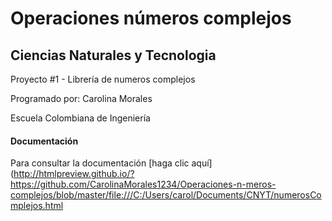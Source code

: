 # Operaciones números complejos

## Ciencias Naturales y Tecnologia

Proyecto #1 - Librería de numeros complejos

Programado por: Carolina Morales

Escuela Colombiana de Ingeniería

#### Documentación
Para consultar la documentación [haga clic aquí](http://htmlpreview.github.io/?https://github.com/CarolinaMorales1234/Operaciones-n-meros-complejos/blob/master/file:///C:/Users/carol/Documents/CNYT/numerosComplejos.html

